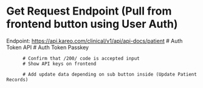 # Get Request Endpoint (Pull from frontend button using User Auth)


Endpoint: https://api.kareo.com/clinical/v1/api/api-docs/patient
          # Auth Token API
          # Auth Token Passkey

          # Confirm that /200/ code is accepted input
          # Show API keys on frontend

          # Add update data depending on sub button inside (Update Patient Records)
  

